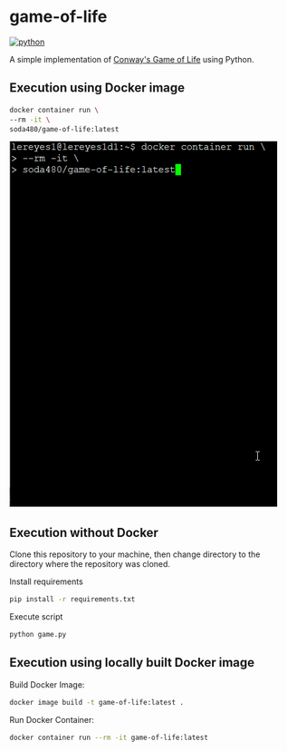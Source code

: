 # game-of-life
[![python](https://img.shields.io/badge/python-3.9-teal)](https://www.python.org/downloads/)

A simple implementation of [Conway's Game of Life](https://en.wikipedia.org/wiki/Conway%27s_Game_of_Life ) using Python.

## Execution using Docker image
```bash
docker container run \
--rm -it \
soda480/game-of-life:latest
```
![example](https://raw.githubusercontent.com/soda480/game-of-life/main/docs/images/execution.gif)

## Execution without Docker
Clone this repository to your machine, then change directory to the directory where the repository was cloned.

Install requirements
```bash
pip install -r requirements.txt
```

Execute script
```bash
python game.py
```

## Execution using locally built Docker image

Build Docker Image:
```bash
docker image build -t game-of-life:latest .
```

Run Docker Container:
```bash
docker container run --rm -it game-of-life:latest
```